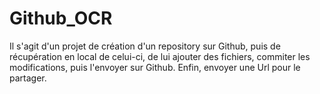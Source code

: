 # Github_OCR
Il s'agit d'un projet de création d'un repository sur Github, puis de récupération en local de celui-ci, de lui ajouter des fichiers, commiter les modifications, puis l'envoyer sur Github. Enfin, envoyer une Url pour le partager.
